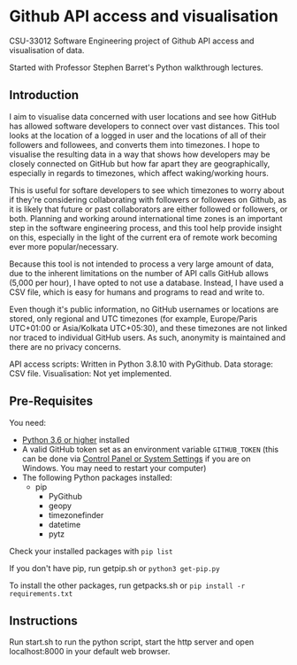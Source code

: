 # Github API access and visualisation

CSU-33012 Software Engineering project of Github API access and visualisation of data.

Started with Professor Stephen Barret's Python walkthrough lectures.

## Introduction

I aim to visualise data concerned with user locations and see how GitHub has allowed software developers to connect over vast distances. This tool looks at the location of a logged in user and the locations of all of their followers and followees, and converts them into timezones. I hope to visualise the resulting data in a way that shows how developers may be closely connected on GitHub but how far apart they are geographically, especially in regards to timezones, which affect waking/working hours.

This is useful for softare developers to see which timezones to worry about if they're considering collaborating with followers or followees on Github, as it is likely that future or past collaborators are either followed or followers, or both. Planning and working around international time zones is an important step in the software engineering process, and this tool help provide insight on this, especially in the light of the current era of remote work becoming ever more popular/necessary.

Because this tool is not intended to process a very large amount of data, due to the inherent limitations on the number of API calls GitHub allows (5,000 per hour), I have opted to not use a database. Instead, I have used a CSV file, which is easy for humans and programs to read and write to.

Even though it's public information, no GitHub usernames or locations are stored, only regional and UTC timezones (for example, Europe/Paris UTC+01:00 or Asia/Kolkata UTC+05:30), and these timezones are not linked nor traced to individual GitHub users. As such, anonymity is maintained and there are no privacy concerns.

API access scripts: Written in Python 3.8.10 with PyGithub.
Data storage: CSV file.
Visualisation: Not yet implemented.

## Pre-Requisites

You need:

- [Python 3.6 or higher](https://www.python.org/downloads/) installed
- A valid GitHub token set as an environment variable `GITHUB_TOKEN` (this can be done via [Control Panel or System Settings](https://imgur.com/a/CQjLpfk) if you are on Windows. You may need to restart your computer)
- The following Python packages installed:
  - pip
    - PyGithub
    - geopy
    - timezonefinder
    - datetime
    - pytz

Check your installed packages with `pip list`

If you don't have pip, run getpip.sh or `python3 get-pip.py`

To install the other packages, run getpacks.sh or `pip install -r requirements.txt`

## Instructions

Run start.sh to run the python script, start the http server and open localhost:8000 in your default web browser.
